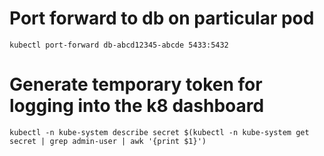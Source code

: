 # Port forward to db on particular pod

```
kubectl port-forward db-abcd12345-abcde 5433:5432
```

# Generate temporary token for logging into the k8 dashboard

```
kubectl -n kube-system describe secret $(kubectl -n kube-system get secret | grep admin-user | awk '{print $1}')
```
